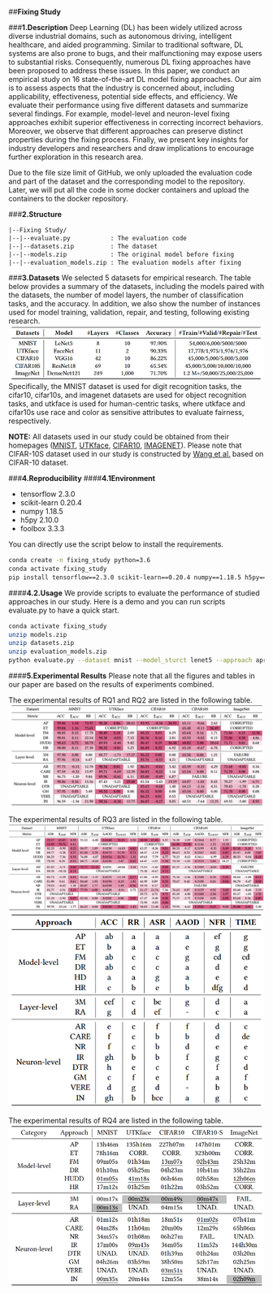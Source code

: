 ##**Fixing Study**

###**1.Description**
Deep Learning (DL) has been widely utilized across diverse industrial domains, such as autonomous driving, intelligent healthcare, and aided programming. Similar to traditional software, DL systems are also prone to bugs, and their malfunctioning may expose users to substantial risks. Consequently, numerous DL fixing approaches have been proposed to address these issues.
In this paper, we conduct an empirical study on 16 state-of-the-art DL model fixing approaches. Our aim is to assess aspects that the industry is concerned about, including applicability, effectiveness, potential side effects, and efficiency. We evaluate their performance using five different datasets and summarize several findings. For example, model-level and neuron-level fixing approaches exhibit superior effectiveness in correcting incorrect behaviors. Moreover, we observe that different approaches can preserve distinct properties during the fixing process.
Finally, we present key insights for industry developers and researchers and draw implications to encourage further exploration in this research area.

Due to the file size limit of GitHub, we only uploaded the evaluation code and part of the dataset and the corresponding model to the repository. Later, we will put all the code in some docker containers and upload the containers to the docker repository.


###**2.Structure**
```
|--Fixing Study/
|--|--evaluate.py           : The evaluation code
|--|--datasets.zip          : The dataset
|--|--models.zip            : The original model before fixing
|--|--evaluation_models.zip : The evaluation models after fixing
```

###**3.Datasets**
We selected 5 datasets for empirical research. The table below provides a summary of the datasets, including the models paired with the datasets, the number of model layers, the number of classification tasks, and the accuracy.
In addition, we also show the number of instances used for model training, validation, repair, and testing, following existing research.
![](images/datasets.png)
Specifically, the MNIST dataset is used for digit recognition tasks, the cifar10, cifar10s, and imagenet datasets are used for object recognition tasks, and utkface is used for human-centric tasks, where utkface and cifar10s use race and color as sensitive attributes to evaluate fairness, respectively.

**NOTE:** All datasets used in our study could be obtained from their homepages ([MNIST](http://yann.lecun.com/exdb/mnist/), [UTKface](https://susanqq.github.io/UTKFace/), [CIFAR10](https://www.cs.toronto.edu/~kriz/cifar.html), [IMAGENET](https://image-net.org/download-images.php)). Please note that CIFAR-10S dataset used in our study is constructed by [Wang et al.](https://arxiv.org/abs/1911.11834) based on CIFAR-10 dataset.

###**4.Reproducibility**
####**4.1Environment**
- tensorflow 2.3.0
- scikit-learn 0.20.4
- numpy 1.18.5
- h5py 2.10.0
- foolbox 3.3.3

You can directly use the script below to install the requirements.
```bash
conda create -n fixing_study python=3.6
conda activate fixing_study
pip install tensorflow==2.3.0 scikit-learn==0.20.4 numpy==1.18.5 h5py==2.10.0 foolbox==3.3.3
```

####**4.2.Usage**
We provide scripts to evaluate the performance of studied approaches in our study.
Here is a demo and you can run scripts evaluate.py to have a quick start.
```bash
conda activate fixing_study
unzip models.zip
unzip datasets.zip
unzip evaluation_models.zip
python evaluate.py --dataset mnist --model_sturct lenet5 --approach apricot --stat_repair_break True --stat_both_correct True --stat_eval_accuracy True --stat_eval_fairness True --stat_eval_robustness True
```


####**5.Experimental Results**
Please note that all the figures and tables in our paper are based on the results of experiments combined.

The experimental results of RQ1 and RQ2 are listed in the following table.
![](images/acc_rr.png)

The experimental results of RQ3 are listed in the following table.
![](images/asr_aaod_nfr.png)
![](images/groups.png)

The experimental results of RQ4 are listed in the following table.
![](images/time.png)
